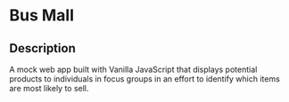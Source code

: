 # Bus Mall

## Description
A mock web app built with Vanilla JavaScript that displays potential products to individuals in focus groups in an effort to identify which items are most likely to sell.